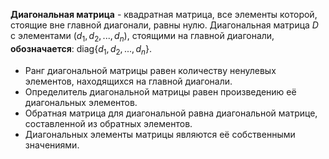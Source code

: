 **Диагональная матрица** - квадратная матрица, все элементы которой, стоящие вне главной диагонали, равны нулю. Диагональная матрица $D$ с элементами $(d_1,d_2,...,d_n)$, стоящими на главной диагонали, **обозначается**: $\text{diag}\{d_1,d_2,...,d_n\}$.

- Ранг диагональной матрицы равен количеству ненулевых элементов, находящихся на главной диагонали.
- Определитель диагональной матрицы равен произведению её диагональных элементов.
- Обратная матрица для диагональной равна диагональной матрице, составленной из обратных элементов.
- Диагональных элементы матрицы являются её собственными значениями.